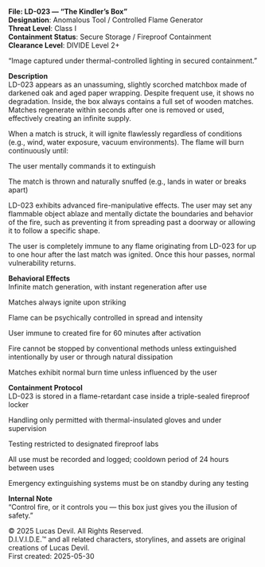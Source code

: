 **File: LD-023 — “The Kindler’s Box”**  
**Designation**: Anomalous Tool / Controlled Flame Generator  
**Threat Level**: Class I  
**Containment Status**: Secure Storage / Fireproof Containment  
**Clearance Level**: DIVIDE Level 2+  








“Image captured under thermal-controlled lighting in secured containment.”  

**Description**  
LD-023 appears as an unassuming, slightly scorched matchbox made of darkened oak and aged paper wrapping. Despite frequent use, it shows no degradation. Inside, the box always contains a full set of wooden matches. Matches regenerate within seconds after one is removed or used, effectively creating an infinite supply.  

When a match is struck, it will ignite flawlessly regardless of conditions (e.g., wind, water exposure, vacuum environments). The flame will burn continuously until:  

The user mentally commands it to extinguish  

The match is thrown and naturally snuffed (e.g., lands in water or breaks apart)  

LD-023 exhibits advanced fire-manipulative effects. The user may set any flammable object ablaze and mentally dictate the boundaries and behavior of the fire, such as preventing it from spreading past a doorway or allowing it to follow a specific shape.  

The user is completely immune to any flame originating from LD-023 for up to one hour after the last match was ignited. Once this hour passes, normal vulnerability returns.  

**Behavioral Effects**  
Infinite match generation, with instant regeneration after use  

Matches always ignite upon striking  

Flame can be psychically controlled in spread and intensity  

User immune to created fire for 60 minutes after activation  

Fire cannot be stopped by conventional methods unless extinguished intentionally by user or through natural dissipation  

Matches exhibit normal burn time unless influenced by the user  

**Containment Protocol**  
LD-023 is stored in a flame-retardant case inside a triple-sealed fireproof locker  

Handling only permitted with thermal-insulated gloves and under supervision  

Testing restricted to designated fireproof labs  

All use must be recorded and logged; cooldown period of 24 hours between uses  

Emergency extinguishing systems must be on standby during any testing  

**Internal Note**  
“Control fire, or it controls you — this box just gives you the illusion of safety.”  


© 2025 Lucas Devil. All Rights Reserved.  
D.I.V.I.D.E.™ and all related characters, storylines, and assets are original creations of Lucas Devil.  
First created: 2025-05-30  
